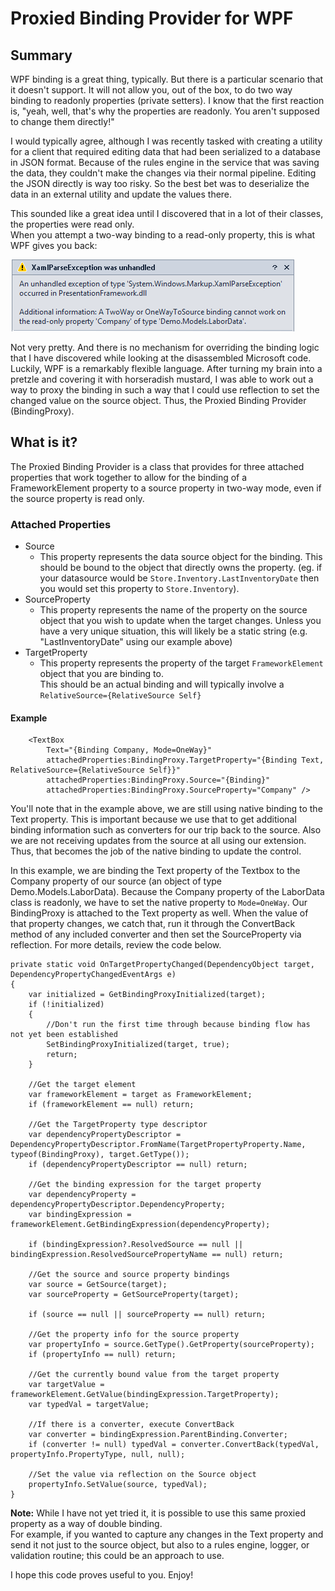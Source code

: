# Proxied Binding Provider for WPF

Summary
-

WPF binding is a great thing, typically.  But there is a particular scenario that it doesn't support.  It will not
allow you, out of the box, to do two way binding to readonly properties (private setters).  I know that the first 
reaction is, "yeah, well, that's why the properties are readonly.   You aren't supposed to change them directly!"

I would typically agree, although I was recently tasked with creating a utility for a client that required editing 
data that had been serialized to a database in JSON format.  Because of the rules engine in the service that was 
saving the data, they couldn't make the changes via their normal pipeline.   Editing the JSON directly is way too 
risky.  So the best bet was to deserialize the data in an external utility and update the values there.   

This sounded like a great idea until I discovered that in a lot of their classes, the properties were read only.  
When you attempt a two-way binding to a read-only property, this is what WPF gives you back:

 
![alt text](Error.png "WPF Exception")

Not very pretty.  And there is no mechanism for overriding the binding logic that I have discovered while looking at
the disassembled Microsoft code.   Luckily, WPF is a remarkably flexible language.  After turning my brain into a 
pretzle and covering it with horseradish mustard, I was able to work out a way to proxy the binding in such a way that 
I could use reflection to set the changed value on the source object.  Thus, the Proxied Binding Provider (BindingProxy).

What is it?
-

The Proxied Binding Provider is a class that provides for three attached properties that work together to allow 
for the binding of a FrameworkElement property to a source property in two-way mode, even if the source property
is read only.  

### Attached Properties
* Source
  * This property represents the data source object for the binding.   This should be bound to the object that
    directly owns the property.  (eg. if your datasource would be ```Store.Inventory.LastInventoryDate``` 
    then you would set this property to ```Store.Inventory```).
* SourceProperty
  * This property represents the name of the property on the source object that you wish to update when the target
    changes.  Unless you have a very unique situation, this will likely be a static string (e.g. "LastInventoryDate"
    using our example above)
* TargetProperty
  * This property represents the property of the target ```FrameworkElement``` object that you are binding to.  
    This should be an actual binding and will typically involve a ```RelativeSource={RelativeSource Self}```

#### Example

```
	<TextBox
		Text="{Binding Company, Mode=OneWay}"
		attachedProperties:BindingProxy.TargetProperty="{Binding Text, RelativeSource={RelativeSource Self}}"
		attachedProperties:BindingProxy.Source="{Binding}"
		attachedProperties:BindingProxy.SourceProperty="Company" />
```

You'll note that in the example above, we are still using native binding to the Text property.  This is important
because we use that to get additional binding information such as converters for our trip back to the source.   Also
we are not receiving updates from the source at all using our extension.  Thus, that becomes the job of the native
binding to update the control.   

In this example, we are binding the Text property of the Textbox to the Company property of our source (an object 
of type Demo.Models.LaborData).  Because the Company property of the LaborData class is readonly, we have to set the
native property to ```Mode=OneWay```.   Our BindingProxy is attached to the Text property as well.  When the value
of that property changes, we catch that, run it through the ConvertBack method of any included converter and then
set the SourceProperty via reflection.  For more details, review the code below.

```
private static void OnTargetPropertyChanged(DependencyObject target, DependencyPropertyChangedEventArgs e)
{
    var initialized = GetBindingProxyInitialized(target);
    if (!initialized)
    {
        //Don't run the first time through because binding flow has not yet been established
        SetBindingProxyInitialized(target, true);
        return;
    }

    //Get the target element
    var frameworkElement = target as FrameworkElement;
    if (frameworkElement == null) return;

    //Get the TargetProperty type descriptor
    var dependencyPropertyDescriptor = DependencyPropertyDescriptor.FromName(TargetPropertyProperty.Name, typeof(BindingProxy), target.GetType());
    if (dependencyPropertyDescriptor == null) return;

    //Get the binding expression for the target property
    var dependencyProperty = dependencyPropertyDescriptor.DependencyProperty;
    var bindingExpression = frameworkElement.GetBindingExpression(dependencyProperty);

    if (bindingExpression?.ResolvedSource == null || bindingExpression.ResolvedSourcePropertyName == null) return;

    //Get the source and source property bindings
    var source = GetSource(target);
    var sourceProperty = GetSourceProperty(target);

    if (source == null || sourceProperty == null) return;

    //Get the property info for the source property
    var propertyInfo = source.GetType().GetProperty(sourceProperty);
    if (propertyInfo == null) return;

    //Get the currently bound value from the target property
    var targetValue = frameworkElement.GetValue(bindingExpression.TargetProperty);
    var typedVal = targetValue;

    //If there is a converter, execute ConvertBack
    var converter = bindingExpression.ParentBinding.Converter;
    if (converter != null) typedVal = converter.ConvertBack(typedVal, propertyInfo.PropertyType, null, null);

    //Set the value via reflection on the Source object
    propertyInfo.SetValue(source, typedVal);
}
```

**Note:**  While I have not yet tried it, it is possible to use this same proxied property as a way of double binding.   
For example, if you wanted to capture any changes in the Text property and send it not just to the source object, but also
to a rules engine, logger, or validation routine; this could be an approach to use.

I hope this code proves useful to you.  Enjoy!
